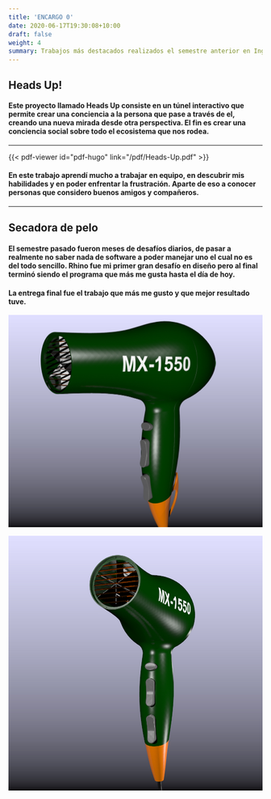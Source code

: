 ```yaml
---
title: 'ENCARGO 0'
date: 2020-06-17T19:30:08+10:00
draft: false
weight: 4
summary: Trabajos más destacados realizados el semestre anterior en Ing en Diseño - UAI 2020
---
```


## Heads Up!

#### Este proyecto llamado Heads Up consiste en un túnel interactivo que permite crear una conciencia a la persona que pase a través de el, creando una nueva mirada desde otra perspectiva. El fin es crear una conciencia social sobre todo el ecosistema que nos rodea.


---

{{< pdf-viewer id="pdf-hugo" link="/pdf/Heads-Up.pdf"  >}}

#### En este trabajo aprendí mucho a trabajar en equipo, en descubrir mis habilidades y en poder enfrentar la frustración. Aparte de eso a conocer personas que considero buenos amigos y compañeros.


--- 

## Secadora de pelo

#### El semestre pasado fueron meses de desafíos diarios, de pasar a realmente no saber nada de software a poder manejar uno el cual no es del todo sencillo. Rhino fue mi primer gran desafío en diseño pero al final terminó siendo el programa que más me gusta hasta el día de hoy. 

#### La entrega final fue el trabajo que más me gusto y que mejor resultado tuve.

![Imagen Simple](/img/flores_jose_t5_1.jpg)

![Imagen Simple](/img/flores_jose_t5_2.jpg)
